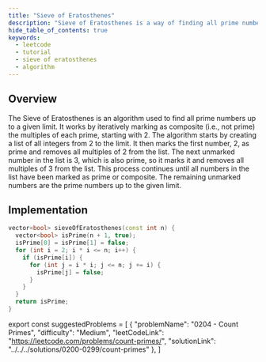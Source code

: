 ```yaml
---
title: "Sieve of Eratosthenes"
description: "Sieve of Eratosthenes is a way of finding all prime numbers up to N (inclusive)."
hide_table_of_contents: true
keywords:
  - leetcode
  - tutorial
  - sieve of eratosthenes
  - algorithm
---
```


<TutorialCredits authors="@wingkwong"/>

## Overview

The Sieve of Eratosthenes is an algorithm used to find all prime numbers up to a given limit. It works by iteratively marking as composite (i.e., not prime) the multiples of each prime, starting with 2. The algorithm starts by creating a list of all integers from 2 to the limit. It then marks the first number, 2, as prime and removes all multiples of 2 from the list. The next unmarked number in the list is 3, which is also prime, so it marks it and removes all multiples of 3 from the list. This process continues until all numbers in the list have been marked as prime or composite. The remaining unmarked numbers are the prime numbers up to the given limit.

## Implementation

<Tabs>
<TabItem value="cpp" label="C++">
<SolutionAuthor name="@wingkwong"/>

```cpp
vector<bool> sieveOfEratosthenes(const int n) {
  vector<bool> isPrime(n + 1, true);
  isPrime[0] = isPrime[1] = false;
  for (int i = 2; i * i <= n; i++) {
    if (isPrime[i]) {
      for (int j = i * i; j <= n; j += i) {
        isPrime[j] = false;
      }
    }
  }
  return isPrime;
}
```

</TabItem>

</Tabs>

export const suggestedProblems = [
{
"problemName": "0204 - Count Primes",
"difficulty": "Medium",
"leetCodeLink": "https://leetcode.com/problems/count-primes/",
"solutionLink": "../../../solutions/0200-0299/count-primes"
},
]

<Table title="Suggested Problems" data={suggestedProblems} />
